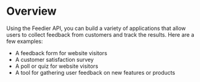 # Overview

Using the Feedier API, you can build a variety of applications that allow users
to collect feedback from customers and track the results. Here are a few
examples:

- A feedback form for website visitors
- A customer satisfaction survey
- A poll or quiz for website visitors
- A tool for gathering user feedback on new features or products
